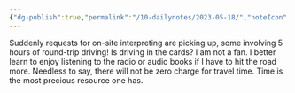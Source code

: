 ```yaml
---
{"dg-publish":true,"permalink":"/10-dailynotes/2023-05-18/","noteIcon":"2","created":"","updated":""}
---
```


Suddenly requests for on-site interpreting are picking up, some involving 5 hours of round-trip driving! Is driving in the cards? I am not a fan. I better learn to enjoy listening to the radio or audio books if I have to hit the road more. Needless to say, there will not be zero charge for travel time. Time is the most precious resource one has.